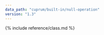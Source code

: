 ```yaml
---
data_path: "cuprum/built-in/null-operation"
version: "1.3"
---
```


{% include reference/class.md %}
